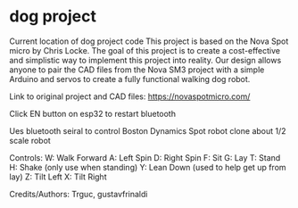 # dog project
Current location of dog project code
This project is based on the Nova Spot micro by Chris Locke. 
The goal of this project is to create a cost-effective and simplistic way to implement this project into reality. 
Our design allows anyone to pair the CAD files from the Nova SM3 project with a simple Arduino and servos to create a fully functional walking dog robot. 

Link to original project and CAD files: https://novaspotmicro.com/

Click EN button on esp32 to restart bluetooth

Ues bluetooth seiral to control Boston Dynamics Spot robot clone
about 1/2 scale robot

Controls:
W: Walk Forward
A: Left Spin
D: Right Spin
F: Sit
G: Lay
T: Stand
H: Shake (only use when standing)
Y: Lean Down (used to help get up from lay)
Z: Tilt Left
X: Tilt Right

Credits/Authors:
Trguc, 
gustavfrinaldi
